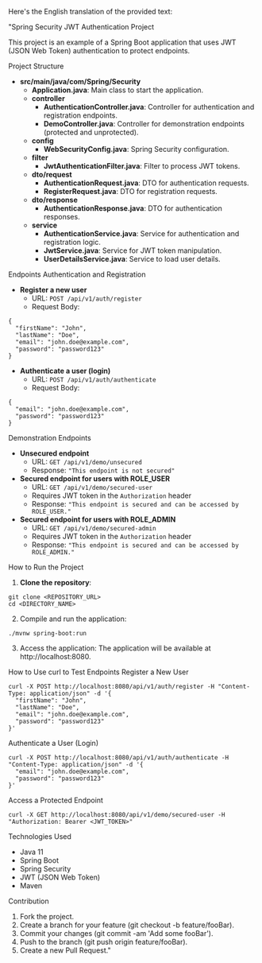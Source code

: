 Here's the English translation of the provided text:

"Spring Security JWT Authentication Project

This project is an example of a Spring Boot application that uses JWT (JSON Web Token) authentication to protect endpoints.

Project Structure
* **src/main/java/com/Spring/Security**
   * **Application.java**: Main class to start the application.
   * **controller**
      * **AuthenticationController.java**: Controller for authentication and registration endpoints.
      * **DemoController.java**: Controller for demonstration endpoints (protected and unprotected).
   * **config**
      * **WebSecurityConfig.java**: Spring Security configuration.
   * **filter**
      * **JwtAuthenticationFilter.java**: Filter to process JWT tokens.
   * **dto/request**
      * **AuthenticationRequest.java**: DTO for authentication requests.
      * **RegisterRequest.java**: DTO for registration requests.
   * **dto/response**
      * **AuthenticationResponse.java**: DTO for authentication responses.
   * **service**
      * **AuthenticationService.java**: Service for authentication and registration logic.
      * **JwtService.java**: Service for JWT token manipulation.
      * **UserDetailsService.java**: Service to load user details.

Endpoints
Authentication and Registration
* **Register a new user**
   * URL: `POST /api/v1/auth/register`
   * Request Body:

```
{
  "firstName": "John",
  "lastName": "Doe",
  "email": "john.doe@example.com",
  "password": "password123"
}
```

* **Authenticate a user (login)**
   * URL: `POST /api/v1/auth/authenticate`
   * Request Body:

```
{
  "email": "john.doe@example.com",
  "password": "password123"
}
```

Demonstration Endpoints
* **Unsecured endpoint**
   * URL: `GET /api/v1/demo/unsecured`
   * Response: `"This endpoint is not secured"`
* **Secured endpoint for users with ROLE_USER**
   * URL: `GET /api/v1/demo/secured-user`
   * Requires JWT token in the `Authorization` header
   * Response: `"This endpoint is secured and can be accessed by ROLE_USER."`
* **Secured endpoint for users with ROLE_ADMIN**
   * URL: `GET /api/v1/demo/secured-admin`
   * Requires JWT token in the `Authorization` header
   * Response: `"This endpoint is secured and can be accessed by ROLE_ADMIN."`

How to Run the Project
1. **Clone the repository**:

```
git clone <REPOSITORY_URL>
cd <DIRECTORY_NAME>
```

2. Compile and run the application:
```
./mvnw spring-boot:run
```

3. Access the application: The application will be available at http://localhost:8080.

How to Use curl to Test Endpoints
Register a New User
```
curl -X POST http://localhost:8080/api/v1/auth/register -H "Content-Type: application/json" -d '{
  "firstName": "John",
  "lastName": "Doe",
  "email": "john.doe@example.com",
  "password": "password123"
}'
```

Authenticate a User (Login)
```
curl -X POST http://localhost:8080/api/v1/auth/authenticate -H "Content-Type: application/json" -d '{
  "email": "john.doe@example.com",
  "password": "password123"
}'
```

Access a Protected Endpoint
```
curl -X GET http://localhost:8080/api/v1/demo/secured-user -H "Authorization: Bearer <JWT_TOKEN>"
```

Technologies Used
- Java 11
- Spring Boot
- Spring Security
- JWT (JSON Web Token)
- Maven

Contribution
1. Fork the project.
2. Create a branch for your feature (git checkout -b feature/fooBar).
3. Commit your changes (git commit -am 'Add some fooBar').
4. Push to the branch (git push origin feature/fooBar).
5. Create a new Pull Request."
